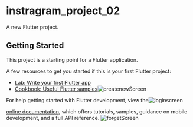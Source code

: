 # instragram_project_02

A new Flutter project.

## Getting Started

This project is a starting point for a Flutter application.

A few resources to get you started if this is your first Flutter project:

- [Lab: Write your first Flutter app](https://docs.flutter.dev/get-started/codelab)
- [Cookbook: Useful Flutter samples](https://docs.flutter.dev/cookbook)![createnewScreen](https://github.com/user-attachments/assets/fb6661d8-32c4-4aac-a712-08a51287a914)


For help getting started with Flutter development, view the![loginscreen](https://github.com/user-attachments/assets/8afa11d1-d067-482c-b1a3-e08519b96da9)

[online documentation](https://docs.flutter.dev/), which offers tutorials,
samples, guidance on mobile development, and a full API reference.
![forgetScreen](https://github.com/user-attachments/assets/4de5bbda-d6e5-4257-b57c-b5836b007aa2)

